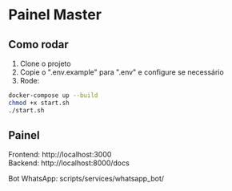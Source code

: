 # Painel Master

## Como rodar
1. Clone o projeto
2. Copie o ".env.example" para ".env" e configure se necessário
3. Rode:
```bash
docker-compose up --build
chmod +x start.sh
./start.sh
```

## Painel
Frontend: http://localhost:3000  
Backend: http://localhost:8000/docs  

Bot WhatsApp: scripts/services/whatsapp_bot/
```